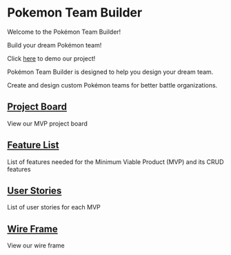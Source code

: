 # Pokemon Team Builder

Welcome to the Pokémon Team Builder!

Build your dream Pokémon team!

Click [here](https://brandoncope.github.io/Pokemon_Team_Builder/) to demo our project!

Pokémon Team Builder is designed to help you design your dream team.

Create and design custom Pokémon teams for better battle organizations.

## [Project Board](https://github.com/users/BrandonCope/projects/4)

View our MVP project board

## [Feature List](https://github.com/BrandonCope/Pokemon_Team_Builder/wiki/Feature-List)

List of features needed for the Minimum Viable Product (MVP) and its CRUD features

## [User Stories](https://github.com/BrandonCope/Pokemon_Team_Builder/wiki/User-Stories)

List of user stories for each MVP

## [Wire Frame](https://github.com/BrandonCope/Pokemon_Team_Builder/wiki/Wire-Frame)

View our wire frame
